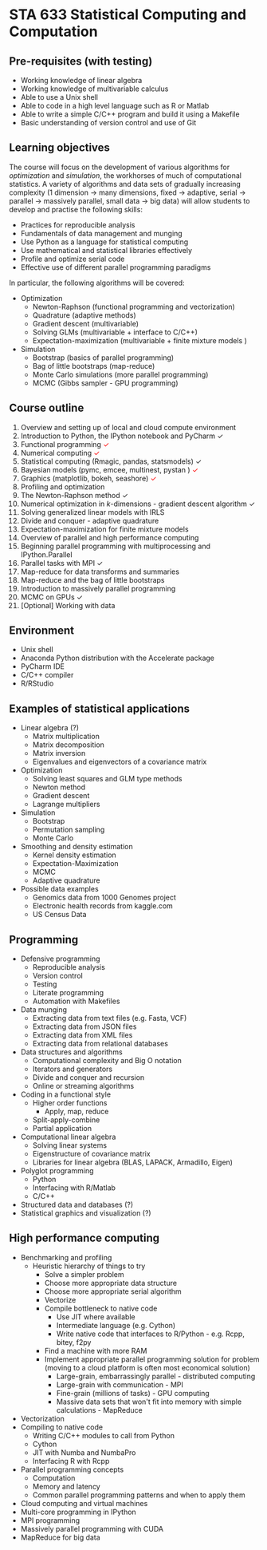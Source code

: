 STA 633 Statistical Computing and Computation
========================================

Pre-requisites (with testing)
----------------------------------------

* Working knowledge of linear algebra
* Working knowledge of multivariable calculus
* Able to use a Unix shell
* Able to code in a high level language such as R or Matlab
* Able to write a simple C/C++ program and build it using a Makefile
* Basic understanding of version control and use of Git

Learning objectives
----------------------------------------

The course will focus on the development of various algorithms for *optimization* and *simulation*, the workhorses of much of computational statistics. A variety of algorithms and data sets of gradually increasing complexity (1 dimension $\rightarrow$ many dimensions, fixed $\rightarrow$ adaptive, serial $\rightarrow$ parallel $\rightarrow$ massively parallel, small data $\rightarrow$ big data) will allow students to develop and practise the following skills:

* Practices for reproducible analysis
* Fundamentals of data management and munging
* Use Python as a language for statistical computing
* Use mathematical and statistical libraries effectively
* Profile and optimize serial code
* Effective use of different parallel programming paradigms

In particular, the following algorithms will be covered:

* Optimization
    * Newton-Raphson (functional programming and vectorization)
    * Quadrature (adaptive methods)
    * Gradient descent (multivariable)
    * Solving GLMs (multivariable  + interface to C/C++)
    * Expectation-maximization (multivariable + finite mixture models )
* Simulation
    * Bootstrap (basics of parallel programming)
    * Bag of little bootstraps (map-reduce)
	* Monte Carlo simulations (more parallel programming)
    * MCMC (Gibbs sampler - GPU programming)

Course outline
----------------------------------------

1. Overview and setting up of local and cloud compute environment
2. Introduction to Python, the IPython notebook and PyCharm $\checkmark$
3. Functional programming <font color=red>$\checkmark$</font>
4. Numerical computing <font color=red>$\checkmark$</font>
5. Statistical computing (Rmagic, pandas, statsmodels) $\checkmark$
6. Bayesian models (pymc, emcee, multinest, pystan ) <font color=red>$\checkmark$</font>
7. Graphics (matplotlib, bokeh, seashore) <font color=red>$\checkmark$</font>
8. Profiling and optimization
9. The Newton-Raphson method $\checkmark$
12. Numerical optimization in $k$-dimensions - gradient descent algorithm $\checkmark$
11. Solving generalized linear models with IRLS
12. Divide and conquer - adaptive quadrature
13. Expectation-maximization for finite mixture models
14. Overview of parallel and high performance computing
15. Beginning parallel programming with multiprocessing and IPython.Parallel
16. Parallel tasks with MPI $\checkmark$
17. Map-reduce for data transforms and summaries
18. Map-reduce and the bag of little bootstraps
19. Introduction to massively parallel programming
20. MCMC on GPUs $\checkmark$
21. [Optional] Working with data





Environment
----------------------------------------

* Unix shell
* Anaconda Python distribution with the Accelerate package
* PyCharm IDE
* C/C++ compiler
* R/RStudio

Examples of statistical applications
----------------------------------------

* Linear algebra (?)
    * Matrix multiplication
    * Matrix decomposition
    * Matrix inversion
    * Eigenvalues and eigenvectors of a covariance matrix
* Optimization
    * Solving least squares and GLM type methods
	* Newton method
    * Gradient descent
    * Lagrange multipliers
* Simulation
	* Bootstrap
	* Permutation sampling
	* Monte Carlo
* Smoothing and density estimation
    * Kernel density estimation
    * Expectation-Maximization
    * MCMC
    * Adaptive quadrature
* Possible data examples
    * Genomics data from 1000 Genomes project
    * Electronic health records from kaggle.com
    * US Census Data

Programming
----------------------------------------

* Defensive programming
    * Reproducible analysis
    * Version control
    * Testing
    * Literate programming
    * Automation with Makefiles
* Data munging
    * Extracting data from text files (e.g. Fasta, VCF)
    * Extracting data from JSON files
    * Extracting data from XML files
    * Extracting data from relational databases
* Data structures and algorithms
    * Computational complexity and Big O notation
	* Iterators and generators
	* Divide and conquer and recursion
    * Online or streaming algorithms
* Coding in a functional style
    * Higher order functions
	    * Apply, map, reduce
    * Split-apply-combine
   * Partial application
* Computational linear algebra
    * Solving linear systems
    * Eigenstructure of covariance matrix
    * Libraries for linear algebra (BLAS, LAPACK, Armadillo, Eigen)
* Polyglot programming
    * Python
    * Interfacing with R/Matlab
    * C/C++
* Structured data and databases (?)
* Statistical graphics and visualization (?)

High performance computing
----------------------------------------

* Benchmarking and profiling
    * Heuristic hierarchy of things to try
        * Solve a simpler problem
        * Choose more appropriate data structure
        * Choose more appropriate serial algorithm
        * Vectorize
        * Compile bottleneck to native code
		    * Use JIT where available
			* Intermediate language (e.g. Cython)
			* Write native code that interfaces to R/Python - e.g. Rcpp, bitey, f2py
        * Find a machine with more RAM
        * Implement appropriate parallel programming solution for problem (moving to a cloud platform is often most economical solution)
            * Large-grain, embarrassingly parallel - distributed computing
            * Large-grain with communication - MPI
            * Fine-grain (millions of tasks) - GPU computing
            * Massive data sets that won't fit into memory with simple calculations - MapReduce
* Vectorization
* Compiling to native code
    * Writing C/C++ modules to call from Python
    * Cython
    * JIT with Numba and NumbaPro
    * Interfacing R with Rcpp
* Parallel programming concepts
    * Computation
    * Memory and latency
    * Common parallel programming patterns and when to apply them
* Cloud computing and virtual machines
* Multi-core programming in IPython
* MPI programming
* Massively parallel programming with CUDA
* MapReduce for big data
